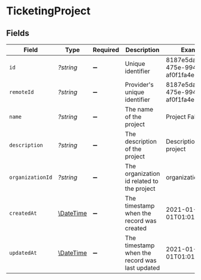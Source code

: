 # TicketingProject


## Fields

| Field                                                         | Type                                                          | Required                                                      | Description                                                   | Example                                                       |
| ------------------------------------------------------------- | ------------------------------------------------------------- | ------------------------------------------------------------- | ------------------------------------------------------------- | ------------------------------------------------------------- |
| `id`                                                          | *?string*                                                     | :heavy_minus_sign:                                            | Unique identifier                                             | 8187e5da-dc77-475e-9949-af0f1fa4e4e3                          |
| `remoteId`                                                    | *?string*                                                     | :heavy_minus_sign:                                            | Provider's unique identifier                                  | 8187e5da-dc77-475e-9949-af0f1fa4e4e3                          |
| `name`                                                        | *?string*                                                     | :heavy_minus_sign:                                            | The name of the project                                       | Project Falcon                                                |
| `description`                                                 | *?string*                                                     | :heavy_minus_sign:                                            | The description of the project                                | Description of the project                                    |
| `organizationId`                                              | *?string*                                                     | :heavy_minus_sign:                                            | The organization id related to the project                    | organization-001                                              |
| `createdAt`                                                   | [\DateTime](https://www.php.net/manual/en/class.datetime.php) | :heavy_minus_sign:                                            | The timestamp when the record was created                     | 2021-01-01T01:01:01.000Z                                      |
| `updatedAt`                                                   | [\DateTime](https://www.php.net/manual/en/class.datetime.php) | :heavy_minus_sign:                                            | The timestamp when the record was last updated                | 2021-01-01T01:01:01.000Z                                      |